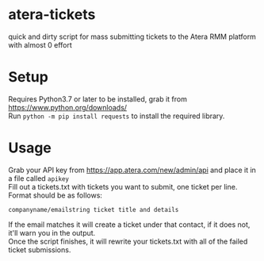 # atera-tickets
quick and dirty script for mass submitting tickets to the Atera RMM platform with almost 0 effort

# Setup
Requires Python3.7 or later to be installed, grab it from https://www.python.org/downloads/  
Run `python -m pip install requests` to install the required library.

# Usage
Grab your API key from https://app.atera.com/new/admin/api and place it in a file called `apikey`  
Fill out a tickets.txt with tickets you want to submit, one ticket per line. Format should be as follows:  
```
companyname/emailstring ticket title and details
```
If the email matches it will create a ticket under that contact, if it does not, it'll warn you in the output.  
Once the script finishes, it will rewrite your tickets.txt with all of the failed ticket submissions.  
